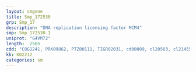 ```yaml
---
layout: smgene
title: Smp_172530
grp: Smp_17
description: "DNA replication licensing factor MCM4"
smp: Smp_172530.1
uniprot: "G4VM72"
length:  2565
cdd: "COG1241, PRK09862, PTZ00111, TIGR02031, cd00009, cl20563, cl21455, pfam00493, pfam07728, pfam14551, smart00350"
kk: K02212
categories: sm
---
```

